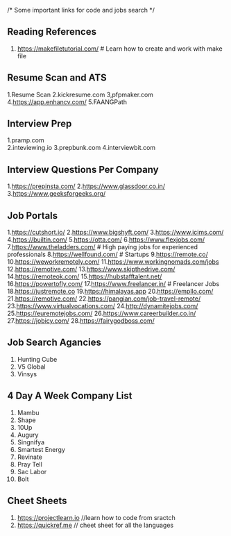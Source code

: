 /*
    Some important links for code and jobs search
*/

Reading References
------------------------------------
1. https://makefiletutorial.com/  # Learn how to create and work with make file


Resume Scan and ATS
------------------------------------
1.Resume Scan
2.kickresume.com
3,pfpmaker.com
4.https://app.enhancv.com/
5.FAANGPath


Interview Prep
-------------------------------------
1.pramp.com  
2.inteviewing.io
3.prepbunk.com
4.interviewbit.com


Interview Questions Per Company
------------------------------------
1.https://prepinsta.com/
2.https://www.glassdoor.co.in/
3.https://www.geeksforgeeks.org/


Job Portals
-----------------------------------
1.https://cutshort.io/
2.https://www.bigshyft.com/
3.https://www.icims.com/
4.https://builtin.com/
5.https://otta.com/
6.https://www.flexjobs.com/
7.https://www.theladders.com/           # High paying jobs for experienced professionals
8.https://wellfound.com/                # Startups 
9.https://remote.co/
10.https://weworkremotely.com/
11.https://www.workingnomads.com/jobs
12.https://remotive.com/
13.https://www.skipthedrive.com/
14.https://remoteok.com/
15.https://hubstafftalent.net/
16.https://powertofly.com/
17.https://www.freelancer.in/           # Freelancer Jobs
18.https://justremote.co
19.https://himalayas.app
20.https://empllo.com/
21.https://remotive.com/
22.https://pangian.com/job-travel-remote/
23.https://www.virtualvocations.com/
24.http://dynamitejobs.com/
25.https://euremotejobs.com/
26.https://www.careerbuilder.co.in/
27.https://jobicy.com/
28.https://fairygodboss.com/

Job Search Agancies 
-------------------------------------
1. Hunting Cube
2. V5 Global
3. Vinsys

4 Day A Week Company List
-------------------------------------
1. Mambu
2. Shape
3. 10Up
4. Augury
5. Singnifya
6. Smartest Energy
7. Revinate
8. Pray Tell
9. Sac Labor
10. Bolt

Cheet Sheets
---------------------------------------------
1. https://projectlearn.io //learn how to code from sractch
2. https://quickref.me // cheet sheet for all the languages